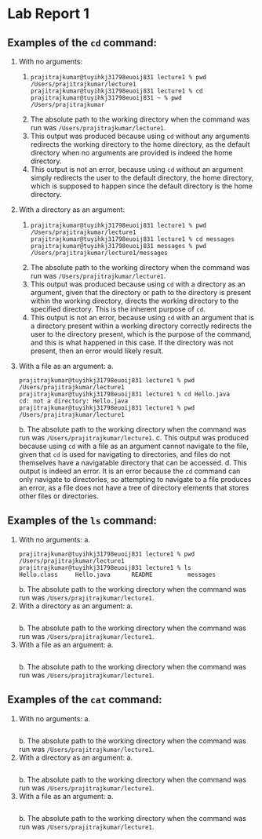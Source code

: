 # Lab Report 1

## Examples of the `cd` command:
1. With no arguments:
    1.  ```
        prajitrajkumar@tuyihkj31798euoij831 lecture1 % pwd
        /Users/prajitrajkumar/lecture1
        prajitrajkumar@tuyihkj31798euoij831 lecture1 % cd
        prajitrajkumar@tuyihkj31798euoij831 ~ % pwd
        /Users/prajitrajkumar
        ```
    2. The absolute path to the working directory when the command was run was `/Users/prajitrajkumar/lecture1`.
    3. This output was produced because using `cd` without any arguments redirects the working directory to the home directory, as 
       the default directory when no arguments are provided is indeed the home directory.
    4. This output is not an error, because using `cd` without an argument simply redirects the user to the default 
       directory, the home directory, which is supposed to happen since the default directory is the home directory.

2. With a directory as an argument:
    1. ```
       prajitrajkumar@tuyihkj31798euoij831 lecture1 % pwd
       /Users/prajitrajkumar/lecture1
       prajitrajkumar@tuyihkj31798euoij831 lecture1 % cd messages
       prajitrajkumar@tuyihkj31798euoij831 messages % pwd
       /Users/prajitrajkumar/lecture1/messages
       ```
   2. The absolute path to the working directory when the command was run was `/Users/prajitrajkumar/lecture1`.
   3. This output was produced because using `cd` with a directory as an argument, given that the directory 
      or path to the directory is present within the working directory, directs the working directory to the specified directory.
      This is the inherent purpose of `cd`.
   4. This output is not an error, because using `cd` with an argument that is a directory present within a working directory 
      correctly redirects the user to the directory present, which is the purpose of the command, and this is what happened in this 
      case. If the directory was not present, then an error would likely result.

3. With a file as an argument:
   a. 
   ```
   prajitrajkumar@tuyihkj31798euoij831 lecture1 % pwd     
   /Users/prajitrajkumar/lecture1
   prajitrajkumar@tuyihkj31798euoij831 lecture1 % cd Hello.java
   cd: not a directory: Hello.java
   prajitrajkumar@tuyihkj31798euoij831 lecture1 % pwd
   /Users/prajitrajkumar/lecture1
   ```
   b. The absolute path to the working directory when the command was run was `/Users/prajitrajkumar/lecture1`.
   c. This output was produced because using `cd` with a file as an argument cannot navigate to the file, given that `cd` is used 
      for navigating to directories, and files do not themselves have a navigatable directory that can be accessed.
   d. This output is indeed an error. It is an error because the `cd` command can only navigate to directories, so attempting to
      navigate to a file produces an error, as a file does not have a tree of directory elements that stores other files or 
      directories.

## Examples of the `ls` command:
1. With no arguments:
   a. 
   ```
   prajitrajkumar@tuyihkj31798euoij831 lecture1 % pwd
   /Users/prajitrajkumar/lecture1
   prajitrajkumar@tuyihkj31798euoij831 lecture1 % ls
   Hello.class     Hello.java      README          messages
   ```
   b. The absolute path to the working directory when the command was run was `/Users/prajitrajkumar/lecture1`.
2. With a directory as an argument:
   a.
   ```
   ```
   b. The absolute path to the working directory when the command was run was `/Users/prajitrajkumar/lecture1`.
3. With a file as an argument:
   a.
   ```
   ```
   b. The absolute path to the working directory when the command was run was `/Users/prajitrajkumar/lecture1`.

## Examples of the `cat` command:
1. With no arguments:
   a. 
   ```
   ```
   b. The absolute path to the working directory when the command was run was `/Users/prajitrajkumar/lecture1`.
2. With a directory as an argument:
   a.
   ```
   ```
   b. The absolute path to the working directory when the command was run was `/Users/prajitrajkumar/lecture1`.
3. With a file as an argument:
   a.
   ```
   ```
   b. The absolute path to the working directory when the command was run was `/Users/prajitrajkumar/lecture1`.
